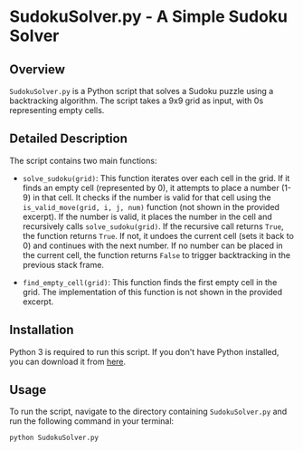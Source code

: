 # SudokuSolver.py - A Simple Sudoku Solver

## Overview

`SudokuSolver.py` is a Python script that solves a Sudoku puzzle using a backtracking algorithm. The script takes a 9x9 grid as input, with 0s representing empty cells.

## Detailed Description

The script contains two main functions:

- `solve_sudoku(grid)`: This function iterates over each cell in the grid. If it finds an empty cell (represented by 0), it attempts to place a number (1-9) in that cell. It checks if the number is valid for that cell using the `is_valid_move(grid, i, j, num)` function (not shown in the provided excerpt). If the number is valid, it places the number in the cell and recursively calls `solve_sudoku(grid)`. If the recursive call returns `True`, the function returns `True`. If not, it undoes the current cell (sets it back to 0) and continues with the next number. If no number can be placed in the current cell, the function returns `False` to trigger backtracking in the previous stack frame.

- `find_empty_cell(grid)`: This function finds the first empty cell in the grid. The implementation of this function is not shown in the provided excerpt.

## Installation

Python 3 is required to run this script. If you don't have Python installed, you can download it from [here](https://www.python.org/downloads/).

## Usage

To run the script, navigate to the directory containing `SudokuSolver.py` and run the following command in your terminal:

```bash
python SudokuSolver.py